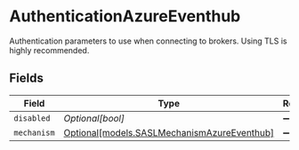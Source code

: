 # AuthenticationAzureEventhub

Authentication parameters to use when connecting to brokers. Using TLS is highly recommended.


## Fields

| Field                                                                                  | Type                                                                                   | Required                                                                               | Description                                                                            |
| -------------------------------------------------------------------------------------- | -------------------------------------------------------------------------------------- | -------------------------------------------------------------------------------------- | -------------------------------------------------------------------------------------- |
| `disabled`                                                                             | *Optional[bool]*                                                                       | :heavy_minus_sign:                                                                     | N/A                                                                                    |
| `mechanism`                                                                            | [Optional[models.SASLMechanismAzureEventhub]](../models/saslmechanismazureeventhub.md) | :heavy_minus_sign:                                                                     | N/A                                                                                    |